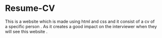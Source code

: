 # Resume-CV
This is a website which is made using html and css and it consist of a cv of a specific person . As it creates a good impact on the interviewer when they will see this website .
